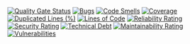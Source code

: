 [![Quality Gate Status](https://sonarcloud.io/api/project_badges/measure?project=starci-lab_cifarm-containers&metric=alert_status)](https://sonarcloud.io/summary/new_code?id=starci-lab_cifarm-containers)
[![Bugs](https://sonarcloud.io/api/project_badges/measure?project=starci-lab_cifarm-containers&metric=bugs)](https://sonarcloud.io/summary/new_code?id=starci-lab_cifarm-containers)
[![Code Smells](https://sonarcloud.io/api/project_badges/measure?project=starci-lab_cifarm-containers&metric=code_smells)](https://sonarcloud.io/summary/new_code?id=starci-lab_cifarm-containers)
[![Coverage](https://sonarcloud.io/api/project_badges/measure?project=starci-lab_cifarm-containers&metric=coverage)](https://sonarcloud.io/summary/new_code?id=starci-lab_cifarm-containers)
[![Duplicated Lines (%)](https://sonarcloud.io/api/project_badges/measure?project=starci-lab_cifarm-containers&metric=duplicated_lines_density)](https://sonarcloud.io/summary/new_code?id=starci-lab_cifarm-containers)
[![Lines of Code](https://sonarcloud.io/api/project_badges/measure?project=starci-lab_cifarm-containers&metric=ncloc)](https://sonarcloud.io/summary/new_code?id=starci-lab_cifarm-containers)
[![Reliability Rating](https://sonarcloud.io/api/project_badges/measure?project=starci-lab_cifarm-containers&metric=reliability_rating)](https://sonarcloud.io/summary/new_code?id=starci-lab_cifarm-containers)
[![Security Rating](https://sonarcloud.io/api/project_badges/measure?project=starci-lab_cifarm-containers&metric=security_rating)](https://sonarcloud.io/summary/new_code?id=starci-lab_cifarm-containers)
[![Technical Debt](https://sonarcloud.io/api/project_badges/measure?project=starci-lab_cifarm-containers&metric=sqale_index)](https://sonarcloud.io/summary/new_code?id=starci-lab_cifarm-containers)
[![Maintainability Rating](https://sonarcloud.io/api/project_badges/measure?project=starci-lab_cifarm-containers&metric=sqale_rating)](https://sonarcloud.io/summary/new_code?id=starci-lab_cifarm-containers)
[![Vulnerabilities](https://sonarcloud.io/api/project_badges/measure?project=starci-lab_cifarm-containers&metric=vulnerabilities)](https://sonarcloud.io/summary/new_code?id=starci-lab_cifarm-containers)